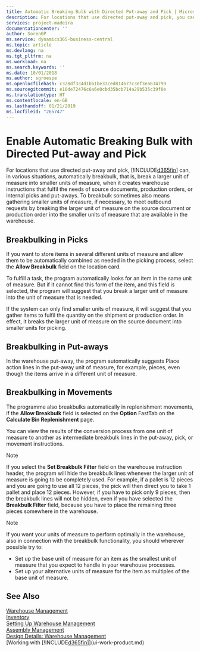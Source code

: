 ```yaml
---
title: Automatic Breaking Bulk with Directed Put-away and Pick | Microsoft Docs
description: For locations that use directed put-away and pick, you can break a larger unit of measure into smaller units of measure, when it creates warehouse instructions that fulfil the needs of source documents, production orders, or internal picks and put-aways.
services: project-madeira
documentationcenter: ''
author: SorenGP
ms.service: dynamics365-business-central
ms.topic: article
ms.devlang: na
ms.tgt_pltfrm: na
ms.workload: na
ms.search.keywords: ''
ms.date: 10/01/2018
ms.author: sgroespe
ms.openlocfilehash: c328df334d1bb1be33ced814677c3ef3ea634799
ms.sourcegitcommit: e10de72476c6a6e0cbd35bcb714a29b535c39f0e
ms.translationtype: HT
ms.contentlocale: en-GB
ms.lasthandoff: 01/21/2019
ms.locfileid: "265747"
---
```

# <a name="enable-automatic-breaking-bulk-with-directed-put-away-and-pick"></a>Enable Automatic Breaking Bulk with Directed Put-away and Pick
For locations that use directed put-away and pick, [!INCLUDE[d365fin](includes/d365fin_md.md)] can, in various situations, automatically breakbulk, that is, break a larger unit of measure into smaller units of measure, when it creates warehouse instructions that fulfil the needs of source documents, production orders, or internal picks and put-aways. To breakbulk sometimes also means gathering smaller units of measure, if necessary, to meet outbound requests by breaking the larger unit of measure on the source document or production order into the smaller units of measure that are available in the warehouse.   

## <a name="breakbulking-in-picks"></a>Breakbulking in Picks  
If you want to store items in several different units of measure and allow them to be automatically combined as needed in the picking process, select the **Allow Breakbulk** field on the location card.  

To fulfill a task, the program automatically looks for an item in the same unit of measure. But if it cannot find this form of the item, and this field is selected, the program will suggest that you break a larger unit of measure into the unit of measure that is needed.  

If the system can only find smaller units of measure, it will suggest that you gather items to fulfil the quantity on the shipment or production order. In effect, it breaks the larger unit of measure on the source document into smaller units for picking.  

## <a name="breakbulking-in-put-aways"></a>Breakbulking in Put-aways  
In the warehouse put-away, the program automatically suggests Place action lines in the put-away unit of measure, for example, pieces, even though the items arrive in a different unit of measure.  

## <a name="breakbulking-in-movements"></a>Breakbulking in Movements  
The programme also breakbulks automatically in replenishment movements, if the **Allow Breakbulk** field is selected on the **Option** FastTab on the **Calculate Bin Replenishment** page.  

You can view the results of the conversion process from one unit of measure to another as intermediate breakbulk lines in the put-away, pick, or movement instructions.  

> [!NOTE]  
>  If you select the **Set Breakbulk Filter** field on the warehouse instruction header, the program will hide the breakbulk lines whenever the larger unit of measure is going to be completely used. For example, if a pallet is 12 pieces and you are going to use all 12 pieces, the pick will then direct you to take 1 pallet and place 12 pieces. However, if you have to pick only 9 pieces, then the breakbulk lines will not be hidden, even if you have selected the **Breakbulk Filter** field, because you have to place the remaining three pieces somewhere in the warehouse.  

> [!NOTE]  
>  If you want your units of measure to perform optimally in the warehouse, also in connection with the breakbulk functionality, you should wherever possible try to:  
>   
> - Set up the base unit of measure for an item as the smallest unit of measure that you expect to handle in your warehouse processes.  
> - Set up your alternative units of measure for the item as multiples of the base unit of measure.  

## <a name="see-also"></a>See Also  
[Warehouse Management](warehouse-manage-warehouse.md)  
[Inventory](inventory-manage-inventory.md)  
[Setting Up Warehouse Management](warehouse-setup-warehouse.md)     
[Assembly Management](assembly-assemble-items.md)    
[Design Details: Warehouse Management](design-details-warehouse-management.md)  
[Working with [!INCLUDE[d365fin](includes/d365fin_md.md)]](ui-work-product.md)  
